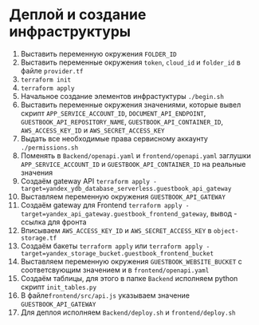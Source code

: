# Деплой и создание инфраструктуры

1. Выставить переменную окружения `FOLDER_ID`
2. Выставить переменные окружения `token`, `cloud_id` и `folder_id` в файле `provider.tf`
3. `terraform init`
4. `terraform apply`
5. Начальное создание элементов инфрастуктуры `./begin.sh`
6. Выставить переменные окружения значениями, которые вывел скрипт
`APP_SERVICE_ACCOUNT_ID`, `DOCUMENT_API_ENDPOINT`, `GUESTBOOK_API_REPOSITORY_NAME`, `GUESTBOOK_API_CONTAINER_ID`, `AWS_ACCESS_KEY_ID` и `AWS_SECRET_ACCESS_KEY`
7. Выдать все необходимые права сервисному аккаунту `./permissions.sh`
8. Поменять в `Backend/openapi.yaml` и `frontend/openapi.yaml` заглушки `APP_SERVICE_ACCOUNT_ID` и `GUESTBOOK_API_CONTAINER_ID` на реальные значения
9. Создаём gateway API `terraform apply -target=yandex_ydb_database_serverless.guestbook_api_gateway`
10. Выставляем переменную окружения `GUESTBOOK_API_GATEWAY` 
11. Создаём gateway для Frontend `terraform apply -target=yandex_api_gateway.guestbook_frontend_gateway`, вывод - ссылка для фронта
12. Вписываем `AWS_ACCESS_KEY_ID` и `AWS_SECRET_ACCESS_KEY` в `object-storage.tf`
13. Создаём бакеты `terraform apply` или `terraform apply -target=yandex_storage_bucket.guestbook_frontend_bucket` 
14. Выставляем переменную окружения `GUESTBOOK_WEBSITE_BUCKET` с соответсвующим значением и в `frontend/openapi.yaml`
15. Создаём таблицы, для этого в папке `Backend` исполняем python скрипт `init_tables.py` 
16. В файле`frontend/src/api.js` указываем значение `GUESTBOOK_API_GATEWAY` 
17. Для деплоя исполняем `Backend/deploy.sh` и `frontend/deploy.sh` 
